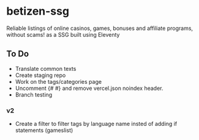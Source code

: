 # betizen-ssg

Reliable listings of online casinos, games, bonuses and affiliate programs, without scams! as a SSG built using Eleventy

## To Do

-   Translate common texts
-   Create staging repo
-   Work on the tags/categories page
-   Uncomment {# <meta name="robots" content="index,follow" /> #} and remove vercel.json noindex header.
-   Branch testing

### v2

-   Create a filter to filter tags by language name insted of adding if statements (gameslist)
